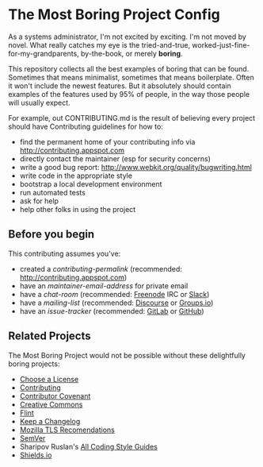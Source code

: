 # The Most Boring Project Config

As a systems administrator, I'm not excited by exciting. I'm not moved
by novel. What really catches my eye is the tried-and-true,
worked-just-fine-for-my-grandparents, by-the-book, or merely **boring**.

This repository collects all the best examples of boring that can be
found. Sometimes that means minimalist, sometimes that means
boilerplate. Often it won't include the newest features. But it
absolutely should contain examples of the features used by 95% of
people, in the way those people will usually expect.

For example, out CONTRIBUTING.md is the result of believing every
project should have Contributing guidelines for how to:

-   find the permanent home of your contributing info via
    http://contributing.appspot.com
-   directly contact the maintainer (esp for security concerns)
-   write a good bug report:
    http://www.webkit.org/quality/bugwriting.html
-   write code in the appropriate style
-   bootstrap a local development environment
-   run automated tests
-   ask for help
-   help other folks in using the project

## Before you begin

This contributing assumes you've:

-   created a *contributing-permalink*
    (recommended: http://contributing.appspot.com)
-   have an *maintainer-email-address* for private email
-   have a *chat-room* (recommended: [Freenode](https://freenode.net/)
    IRC or [Slack](https://slack.com/))
-   have a *mailing-list* (recommended:
    [Discourse](http://www.discourse.org/) or
    [Groups.io](https://groups.io/))
-   have an *issue-tracker* (recommended: [GitLab](https://gitlab.com/)
    or [GitHub](http://github.com/))

## Related Projects

The Most Boring Project would not be possible without these delightfully
boring projects:

-   [Choose a License](http://choosealicense.com/)
-   [Contributing](http://contributing.appspot.com)
-   [Contributor Covenant](http://contributor-covenant.org/)
-   [Creative Commons](https://creativecommons.org/choose/)
-   [Flint](https://github.com/pengwynn/flint)
-   [Keep a Changelog](http://keepachangelog.com/)
-   [Mozilla TLS
    Recomendations](https://wiki.mozilla.org/Security/Server_Side_TLS)
-   [SemVer](http://semver.org/)
-   Sharipov Ruslan's [All Coding Style
    Guides](https://github.com/sharipov-ru/all-coding-style-guides)
-   [Shields.io](http://shields.io/)

